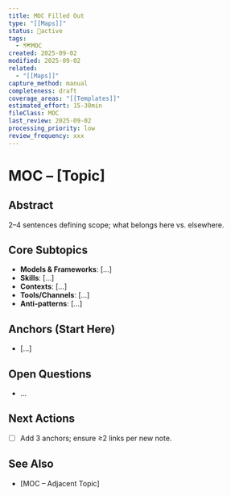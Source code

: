 ```yaml
---
title: MOC Filled Out
type: "[[Maps]]"
status: 🔄active
tags:
  - 🗺️MOC
created: 2025-09-02
modified: 2025-09-02
related:
  - "[[Maps]]"
capture_method: manual
completeness: draft
coverage_areas: "[[Templates]]"
estimated_effort: 15-30min
fileClass: MOC
last_review: 2025-09-02
processing_priority: low
review_frequency: xxx
---
```

# MOC – [Topic]

## Abstract
2–4 sentences defining scope; what belongs here vs. elsewhere.

## Core Subtopics
- **Models & Frameworks**: [...]
- **Skills**: [...]
- **Contexts**: [...]
- **Tools/Channels**: [...]
- **Anti-patterns**: [...]

## Anchors (Start Here)
- [...]


## Open Questions
- …

## Next Actions
- [ ] Add 3 anchors; ensure ≥2 links per new note.

## See Also
- [MOC – Adjacent Topic]